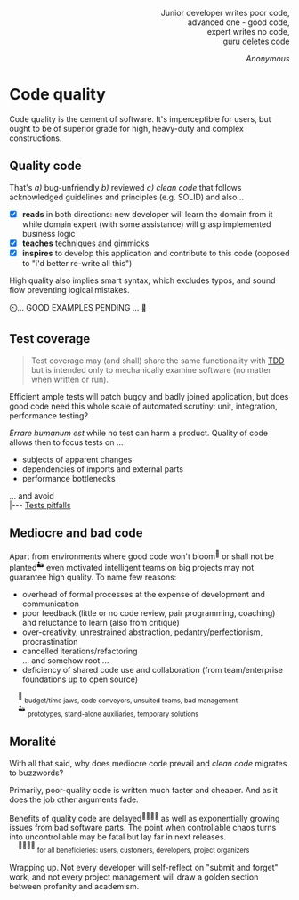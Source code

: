 <p dir="rtl">,Junior developer writes poor code<br/>
,advanced one - good code<br/>
,expert writes no code<br/>
guru deletes code<br/></p>
<p dir="rtl"><i>Anonymous</i></p>

# Code quality

Code quality is the cement of software. It's imperceptible for users, but ought to be of superior grade for high, heavy-duty and complex constructions.

## Quality code

That's _a)_ bug-unfriendly _b)_ reviewed _c)_ _clean code_ that follows acknowledged guidelines and principles (e.g. SOLID) and also...

- [x] **reads** in both directions: new developer will learn the domain from it while domain expert (with some assistance) will grasp implemented business logic
- [x] **teaches** techniques and gimmicks
- [x] **inspires** to develop this application and contribute to this code (opposed to "i'd better re-write all this")

High quality also implies smart syntax, which excludes typos, and sound flow preventing logical mistakes.

⏲️... GOOD EXAMPLES PENDING ... 🚧

## Test coverage

> Test coverage may (and shall) share the same functionality with [TDD](../tdd-ddd.md) but is intended only to mechanically examine software (no matter when written or run).

Efficient ample tests will patch buggy and badly joined application, but does good code need this whole scale of automated scrutiny: unit, integration, performance testing?

_Errare humanum est_ while no test can harm a product. Quality of code allows then to focus tests on ...
+ subjects of apparent changes
+ dependencies of imports and external parts
+ performance bottlenecks

... and avoid\
|--- [Tests pitfalls](code_tests_pitfalls.md)


## Mediocre and bad code

Apart from environments where good code won't bloom<sup>:wilted_flower:</sup> or shall not be planted<sup>:desert:</sup> even motivated intelligent teams on big projects may not guarantee high quality. To name few reasons:

+ overhead of formal processes at the expense of development and communication  
+ poor feedback (little or no code review, pair programming, coaching) and reluctance to learn (also from critique)
+ over-creativity, unrestrained abstraction, pedantry/perfectionism, procrastination
+ cancelled iterations/refactoring\
... and somehow root ...
+ deficiency of shared code use and collaboration (from team/enterprise foundations up to open source)

&nbsp;&nbsp;&nbsp;&nbsp;<sup>:wilted_flower:</sup>&nbsp;<sub>budget/time jaws, code conveyors, unsuited teams, bad management</sub>\
&nbsp;&nbsp;&nbsp;&nbsp;<sup>:desert:</sup>&nbsp;<sub>prototypes, stand-alone auxiliaries, temporary solutions</sub>

## Moralité

With all that said, why does mediocre code prevail and _clean code_ migrates to buzzwords? 

Primarily, poor-quality code is written much faster and cheaper. And as it does the job other arguments fade.

Benefits of quality code are delayed<sup>:family_man_woman_boy_boy:</sup> as well as exponentially growing issues from bad software parts. The point when controllable chaos turns into uncontrollable may be fatal but lay far in next releases.\
&nbsp;&nbsp;&nbsp;&nbsp;<sup>:family_man_woman_boy_boy:</sup>&nbsp;<sub>for all beneficieries: users, customers, developers, project organizers</sub>

Wrapping up. Not every developer will self-reflect on "submit and forget" work, and not every project management will draw a golden section between profanity and academism. 
